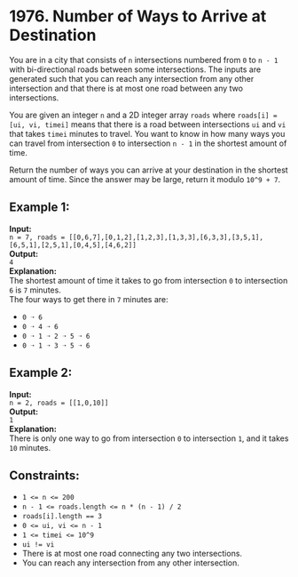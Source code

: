 # 1976. Number of Ways to Arrive at Destination

You are in a city that consists of `n` intersections numbered from `0` to `n - 1` with bi-directional roads between some intersections. The inputs are generated such that you can reach any intersection from any other intersection and that there is at most one road between any two intersections.

You are given an integer `n` and a 2D integer array `roads` where `roads[i] = [ui, vi, timei]` means that there is a road between intersections `ui` and `vi` that takes `timei` minutes to travel. You want to know in how many ways you can travel from intersection `0` to intersection `n - 1` in the shortest amount of time.

Return the number of ways you can arrive at your destination in the shortest amount of time. Since the answer may be large, return it modulo `10^9 + 7`.

## Example 1:

**Input:**  
`n = 7, roads = [[0,6,7],[0,1,2],[1,2,3],[1,3,3],[6,3,3],[3,5,1],[6,5,1],[2,5,1],[0,4,5],[4,6,2]]`  
**Output:**  
`4`  
**Explanation:**  
The shortest amount of time it takes to go from intersection `0` to intersection `6` is `7` minutes.  
The four ways to get there in `7` minutes are:  
- `0 ➝ 6`  
- `0 ➝ 4 ➝ 6`  
- `0 ➝ 1 ➝ 2 ➝ 5 ➝ 6`  
- `0 ➝ 1 ➝ 3 ➝ 5 ➝ 6`

## Example 2:

**Input:**  
`n = 2, roads = [[1,0,10]]`  
**Output:**  
`1`  
**Explanation:**  
There is only one way to go from intersection `0` to intersection `1`, and it takes `10` minutes.

## Constraints:

- `1 <= n <= 200`
- `n - 1 <= roads.length <= n * (n - 1) / 2`
- `roads[i].length == 3`
- `0 <= ui, vi <= n - 1`
- `1 <= timei <= 10^9`
- `ui != vi`
- There is at most one road connecting any two intersections.
- You can reach any intersection from any other intersection.